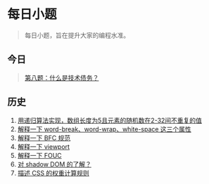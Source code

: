 # 每日小题

> 每日小题，旨在提升大家的编程水准。

## 今日
> [第八题：什么是技术债务？](https://github.com/guokangf/Daily/issues/8)

## 历史

1.  [用递归算法实现，数组长度为5且元素的随机数在2-32间不重复的值](https://github.com/guokangf/Daily/issues/1)
1.  [解释一下 word-break、word-wrap、white-space 这三个属性](https://github.com/guokangf/Daily/issues/2)
1.  [解释一下 BFC 规范](https://github.com/guokangf/Daily/issues/3)
1.  [解释一下 viewport](https://github.com/guokangf/Daily/issues/4)
1.  [解释一下 FOUC](https://github.com/guokangf/Daily/issues/5)
1.  [对 shadow DOM 的了解？](https://github.com/guokangf/Daily/issues/6)
1.  [描述 CSS 的权重计算规则](https://github.com/guokangf/Daily/issues/7)
